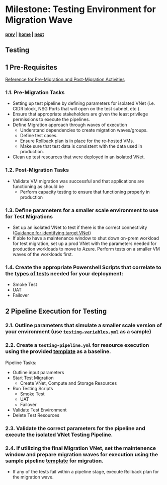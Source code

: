# Milestone: Testing Environment for Migration Wave

#### [prev](./devops-iac-redeployment.md) | [home](./welcome.md)  | [next](./devops-iac-migration.md)

## Testing
 
## 1 Pre-Requisites
[Reference for Pre-Migration and Post-Migration Activities](https://github.com/Azure/fta-liftandshift-dcmigration/blob/main/doc/testing.md#12-technical)

### 1.1\. Pre-Migration Tasks 
- Setting up test pipeline by defining parameters for isolated VNet (i.e. CIDR block, NSG Ports that will open on the test subnet, etc.).
- Ensure that appropriate stakeholders are given the least privilege permissions to execute the pipelines.
- Define Migration approach through waves of execution
    - Understand dependencies to create migration waves/groups.
    - Define test cases.
    - Ensure Rollback plan is in place for the re-hosted VMs.
    - Make sure that test data is consistent with the data used in production.
- Clean up test resources that were deployed in an isolated VNet.

### 1.2\. Post-Migration Tasks 
- Validate VM migration was successful and that applications are functioning as should be
    - Perform capacity testing to ensure that functioning properly in production

### 1.3\. Define parameters for a smaller scale environment to use for Test Migrations 
- Set up an isolated VNet to test if there is the correct connectivity ([Guidance for identifying target VNet](https://github.com/Azure/fta-liftandshift-dcmigration/blob/main/doc/testing.md#23-identify-target-vnets-tests-and-migration-workflow))
- If able to have a maintenance window to shut down on-prem workload for test migration, set up a prod VNet with the parameters needed for production workloads to move to Azure. Perform tests on a smaller VM waves of the workloads first.

### 1.4\. Create the appropriate Powershell Scripts that correlate to the [types of tests](https://github.com/Azure/fta-liftandshift-dcmigration/blob/main/doc/testing.md#2-migration-plan-definition) needed for your deployment:
- Smoke Test
- UAT
- Failover 

## 2 Pipeline Execution for Testing

### 2.1\. Outline parameters that simulate a smaller scale version of your environment (use [`testing-variables.yml`](../pipelines/testing-variables.yml) as a sample)

### 2.2\. Create a `testing-pipeline.yml` for resource execution using the provided [template](../pipelines/testing-pipeline.yml) as a baseline.
Pipeline Tasks:
- Outline input parameters
- Start Test Migration
    - Create VNet, Compute and Storage Resources
- Run Testing Scripts
    - Smoke Test
    - UAT
    - Failover 
- Validate Test Environment
- Delete Test Resources 

### 2.3\. Validate the correct parameters for the pipeline and execute the isolated VNet Testing Pipeline.

### 2.4\. If utilizing the final Migration VNet, set the maintenence window and prepare migration waves for execution using the sample pipeline [template](../pipelines/migration-pipeline.yml) for migration.
- If any of the tests fail within a pipeline stage, execute Rollback plan for the migration wave.